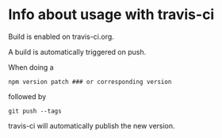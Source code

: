# Info about usage with travis-ci

Build is enabled on travis-ci.org.

A build is automatically triggered on push.

When doing a

    npm version patch ### or corresponding version

followed by

    git push --tags

travis-ci will automatically publish the new version.
